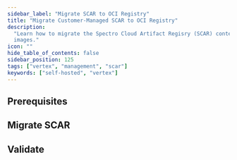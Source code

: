 ```yaml
---
sidebar_label: "Migrate SCAR to OCI Registry"
title: "Migrate Customer-Managed SCAR to OCI Registry"
description:
  "Learn how to migrate the Spectro Cloud Artifact Regisry (SCAR) content to the OCI registry used to host packs and
  images."
icon: ""
hide_table_of_contents: false
sidebar_position: 125
tags: ["vertex", "management", "scar"]
keywords: ["self-hosted", "vertex"]
---
```


<PartialsComponent category="self-hosted" name="scar-migration-intro" edition="VerteX" />

## Prerequisites

<PartialsComponent category="self-hosted" name="scar-migration-prerequisites" edition="VerteX" />

## Migrate SCAR

<PartialsComponent category="self-hosted" name="scar-migration-guide" edition="VerteX" />

## Validate

<PartialsComponent category="self-hosted" name="scar-migration-validate" edition="VerteX" />
